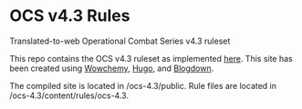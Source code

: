 # OCS v4.3 Rules
 Translated-to-web Operational Combat Series v4.3 ruleset

This repo contains the OCS v4.3 ruleset as implemented [here](https://dornshuld.chemistry.msstate.edu/rules/ocs-4.3/). This site has been created using [Wowchemy](https://wowchemy.com/), [Hugo](https://gohugo.io/), and [Blogdown](https://github.com/rstudio/blogdown).

The compiled site is located in /ocs-4.3/public. Rule files are located in /ocs-4.3/content/rules/ocs-4.3.
